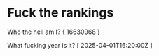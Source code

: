# Fuck the rankings

Who the hell am I?
{ 16630968 }

What fucking year is it?
[ 2025-04-01T16:20:00Z ]
